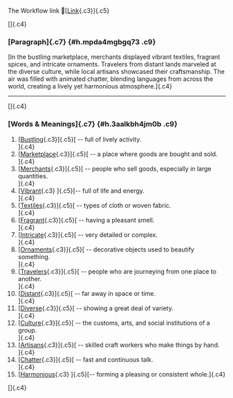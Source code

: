 The Workflow link
👏[[Link](https://www.google.com/url?q=http://www.google.com&sa=D&source=editors&ust=1756563851823739&usg=AOvVaw3iHKnIQlHG9iu_FhijDWUH){.c3}]{.c5}

[]{.c4}

### [Paragraph]{.c7} {#h.mpda4mgbgq73 .c9}

[In the bustling marketplace, merchants displayed vibrant textiles,
fragrant spices, and intricate ornaments. Travelers from distant lands
marveled at the diverse culture, while local artisans showcased their
craftsmanship. The air was filled with animated chatter, blending
languages from across the world, creating a lively yet harmonious
atmosphere.]{.c4}

------------------------------------------------------------------------

[]{.c4}

### [Words & Meanings]{.c7} {#h.3aalkbh4jm0b .c9}

1.  [[Bustling](https://www.google.com/url?q=http://www.google.com&sa=D&source=editors&ust=1756563851824959&usg=AOvVaw21OG-Bykiy27Hm4qNs3lWO){.c3}]{.c5}[ --
    full of lively activity.\
    ]{.c4}
2.  [[Marketplace](https://www.google.com/url?q=http://www.google.com&sa=D&source=editors&ust=1756563851825183&usg=AOvVaw3zL8MCQgx-C5qbw6S5Nltb){.c3}]{.c5}[ --
    a place where goods are bought and sold.\
    ]{.c4}
3.  [[Merchants](https://www.google.com/url?q=http://www.google.com&sa=D&source=editors&ust=1756563851825427&usg=AOvVaw1-MjgghzSKUiiAImjH24Gc){.c3}]{.c5}[ --
    people who sell goods, especially in large quantities.\
    ]{.c4}
4.  [[Vibrant](https://www.google.com/url?q=http://www.google.com&sa=D&source=editors&ust=1756563851825657&usg=AOvVaw299LJ8hbk1OjbnqsSoVHv3){.c3}
    ]{.c5}[-- full of life and energy.\
    ]{.c4}
5.  [[Textiles](https://www.google.com/url?q=http://www.google.com&sa=D&source=editors&ust=1756563851825849&usg=AOvVaw0_JXTAHtEuOSFYQLaiQ2hL){.c3}]{.c5}[ --
    types of cloth or woven fabric.\
    ]{.c4}
6.  [[Fragrant](https://www.google.com/url?q=http://www.google.com&sa=D&source=editors&ust=1756563851826059&usg=AOvVaw3h8tU6IuISyMg6luJHncVh){.c3}]{.c5}[ --
    having a pleasant smell.\
    ]{.c4}
7.  [[Intricate](https://www.google.com/url?q=http://www.google.com&sa=D&source=editors&ust=1756563851826243&usg=AOvVaw0KyoC1FbiQcIXoh8MhD4b3){.c3}]{.c5}[ --
    very detailed or complex.\
    ]{.c4}
8.  [[Ornaments](https://www.google.com/url?q=http://www.google.com&sa=D&source=editors&ust=1756563851826443&usg=AOvVaw28UH9ymAG_XT4TUVYSoBJZ){.c3}]{.c5}[ --
    decorative objects used to beautify something.\
    ]{.c4}
9.  [[Travelers](https://www.google.com/url?q=http://www.google.com&sa=D&source=editors&ust=1756563851826665&usg=AOvVaw0JDuH1ebiOto3lxsq6cuoT){.c3}]{.c5}[ --
    people who are journeying from one place to another.\
    ]{.c4}
10. [[Distant](https://www.google.com/url?q=http://www.google.com&sa=D&source=editors&ust=1756563851826908&usg=AOvVaw0JtkprQY8a3n-IKEYixyMA){.c3}]{.c5}[ --
    far away in space or time.\
    ]{.c4}
11. [[Diverse](https://www.google.com/url?q=http://www.google.com&sa=D&source=editors&ust=1756563851827101&usg=AOvVaw3WATKY5N4TxxBakSGKmI4e){.c3}]{.c5}[ --
    showing a great deal of variety.\
    ]{.c4}
12. [[Culture](https://www.google.com/url?q=http://www.google.com&sa=D&source=editors&ust=1756563851827296&usg=AOvVaw1i7RngbmUMVdfKPpNThc5b){.c3}]{.c5}[ --
    the customs, arts, and social institutions of a group.\
    ]{.c4}
13. [[Artisans](https://www.google.com/url?q=http://www.google.com&sa=D&source=editors&ust=1756563851827522&usg=AOvVaw2XtfQCt1UN8LadHwJkrYGt){.c3}]{.c5}[ --
    skilled craft workers who make things by hand.\
    ]{.c4}
14. [[Chatter](https://www.google.com/url?q=http://www.google.com&sa=D&source=editors&ust=1756563851827732&usg=AOvVaw1b288AD-lP0xtPFBtKE2h4){.c3}]{.c5}[ --
    fast and continuous talk.\
    ]{.c4}
15. [[Harmonious](https://www.google.com/url?q=http://www.google.com&sa=D&source=editors&ust=1756563851827939&usg=AOvVaw0IiTDcTcEs0F0ZvP70BpC3){.c3}
    ]{.c5}[-- forming a pleasing or consistent whole.]{.c4}

[]{.c4}
